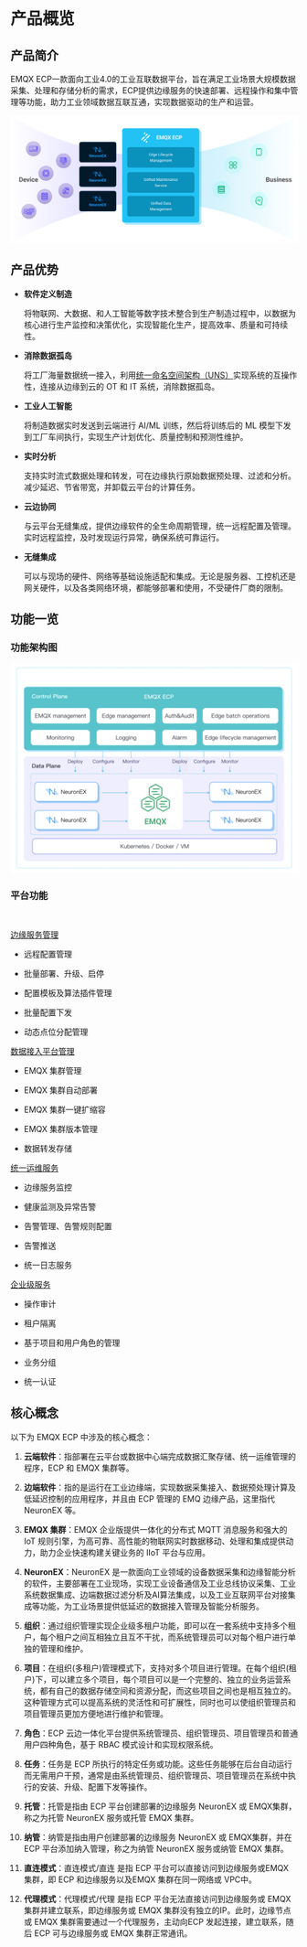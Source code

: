 # 产品概览

## 产品简介
EMQX ECP一款面向工业4.0的工业互联数据平台，旨在满足工业场景大规模数据采集、处理和存储分析的需求，ECP提供边缘服务的快速部署、远程操作和集中管理等功能，助力工业领域数据互联互通，实现数据驱动的生产和运营。

<img src="./_assets/title.png" style="zoom:67%;" align="middle">

## 产品优势

- **软件定义制造**

    将物联网、大数据、和人工智能等数字技术整合到生产制造过程中，以数据为核心进行生产监控和决策优化，实现智能化生产，提高效率、质量和可持续性。

- **消除数据孤岛**

    将工厂海量数据统一接入，利用[统一命名空间架构（UNS）](https://www.emqx.com/zh/blog/unified-namespace-next-generation-data-fabric-for-iiot)实现系统的互操作性，连接从边缘到云的 OT 和 IT 系统，消除数据孤岛。

- **工业人工智能**

    将制造数据实时发送到云端进行 AI/ML 训练，然后将训练后的 ML 模型下发到工厂车间执行，实现生产计划优化、质量控制和预测性维护。

- **实时分析**

    支持实时流式数据处理和转发，可在边缘执行原始数据预处理、过滤和分析。减少延迟、节省带宽，并卸载云平台的计算任务。

- **云边协同**

    与云平台无缝集成，提供边缘软件的全生命周期管理，统一远程配置及管理。实时远程监控，及时发现运行异常，确保系统可靠运行。

- **无缝集成**

    可以与现场的硬件、网络等基础设施适配和集成。无论是服务器、工控机还是网关硬件，以及各类网络环境，都能够部署和使用，不受硬件厂商的限制。


## 功能一览

### 功能架构图


![function_image](./_assets/function_architecture.png) 

### 平台功能

<br>

[边缘服务管理](./edge_service/introduction.md)
- 远程配置管理

- 批量部署、升级、启停

- 配置模板及算法插件管理

- 批量配置下发

- 动态点位分配管理

[数据接入平台管理](./cluster/introduction.md)
- EMQX 集群管理

- EMQX 集群自动部署

- EMQX 集群一键扩缩容

- EMQX 集群版本管理

- 数据转发存储

[统一运维服务](./monitor/introduction.md)
- 边缘服务监控

- 健康监测及异常告警

- 告警管理、告警规则配置

- 告警推送

- 统一日志服务

[企业级服务](./system_admin/introduction.md)
- 操作审计

- 租户隔离

- 基于项目和用户角色的管理

- 业务分组

- 统一认证

<!-- <img src="./_assets/ecp-ability.png" style="zoom:100%;" align="middle"> -->



## 核心概念

以下为 EMQX ECP 中涉及的核心概念：

1. **云端软件**：指部署在云平台或数据中心端完成数据汇聚存储、统一运维管理的程序，ECP 和 EMQX 集群等。

2. **边端软件**：指的是运行在工业边缘端，实现数据采集接入、数据预处理计算及低延迟控制的应用程序，并且由 ECP 管理的 EMQ 边缘产品，这里指代 NeuronEX 等。

3. **EMQX 集群**：EMQX 企业版提供一体化的分布式 MQTT 消息服务和强大的 IoT 规则引擎，为高可靠、高性能的物联网实时数据移动、处理和集成提供动力，助力企业快速构建关键业务的 IIoT 平台与应用。

4. **NeuronEX**：NeuronEX 是一款面向工业领域的设备数据采集和边缘智能分析的软件，主要部署在工业现场，实现工业设备通信及工业总线协议采集、工业系统数据集成、边端数据过滤分析及AI算法集成，以及工业互联网平台对接集成等功能，为工业场景提供低延迟的数据接入管理及智能分析服务。

5. **组织**：通过组织管理实现企业级多租户功能，即可以在一套系统中支持多个租户，每个租户之间互相独立且互不干扰，而系统管理员可以对每个租户进行单独的管理和维护。

6. **项目**：在组织(多租户)管理模式下，支持对多个项目进行管理。在每个组织(租户)下，可以建立多个项目，每个项目可以是一个完整的、独立的业务运营系统，都有自己的数据存储空间和资源分配，而这些项目之间也是相互独立的。这种管理方式可以提高系统的灵活性和可扩展性，同时也可以使组织管理员和项目管理员更加方便地进行维护和管理。

7. **角色**：ECP 云边一体化平台提供系统管理员、组织管理员、项目管理员和普通用户四种角色，基于 RBAC 模式设计和实现权限系统。

8. **任务**：任务是 ECP 所执行的特定任务或功能。这些任务能够在后台自动运行而无需用户干预，通常是由系统管理员、组织管理员、项目管理员在系统中执行的安装、升级、配置下发等操作。

9. **托管**：托管是指由 ECP 平台创建部署的边缘服务 NeuronEX 或 EMQX集群，称之为托管 NeuronEX 服务或托管 EMQX 集群。

10. **纳管**：纳管是指由用户创建部署的边缘服务 NeuronEX 或 EMQX集群，并在 ECP 平台添加纳入管理，称之为纳管 NeuronEX 服务或纳管 EMQX 集群。

11. **直连模式**：直连模式/直连 是指 ECP 平台可以直接访问到边缘服务或EMQX 集群，即 ECP 和边缘服务以及EMQX 集群在同一网络或 VPC中。

12. **代理模式**：代理模式/代理 是指 ECP 平台无法直接访问到边缘服务或 EMQX 集群并建立联系，即边缘服务或 EMQX 集群没有独立的IP。此时，边缘节点或 EMQX 集群需要通过一个代理服务，主动向ECP 发起连接，建立联系，随后 ECP 可与边缘服务或 EMQX 集群正常通讯。


